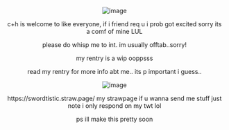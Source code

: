 <p align="center"><img src="https://64.media.tumblr.com/070b266a3fc5c69569e479b63c4782fe/294601951aa6d011-1e/s400x600/d36addbf4aba7e9119c9a4721023b80bb3844fcd.gif" alt="image"/></p>

<p align="center">c+h is welcome to like everyone, if i friend req u i prob got excited sorry its a comf of mine LUL</p>

<p align="center">please do whisp me to int. im usually offtab..sorry!</p>

<p align="center">my rentry is a wip ooppsss</p>

<p align="center">read my rentry for more info abt me.. its p important i guess..</p>

<p align="center"><img src="https://64.media.tumblr.com/070b266a3fc5c69569e479b63c4782fe/294601951aa6d011-1e/s400x600/d36addbf4aba7e9119c9a4721023b80bb3844fcd.gif" alt="image"/></p>

<p align="center"> https://swordtistic.straw.page/ my strawpage if u wanna send me stuff just note i only respond on my twt lol</p>

<p align="center">ps ill make this pretty soon</p>

